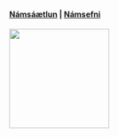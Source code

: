 #### [Námsáætlun](VEFÞ1VG05AU_V21-2.pdf) | [Námsefni](https://github.com/vefgrunnur/V21/wiki)

<img src="https://github.com/vefgrunnur/21V/blob/main/S%C3%BDnid%C3%A6mi/img/21VGA-logo.jpg" width="180" height="180" />
